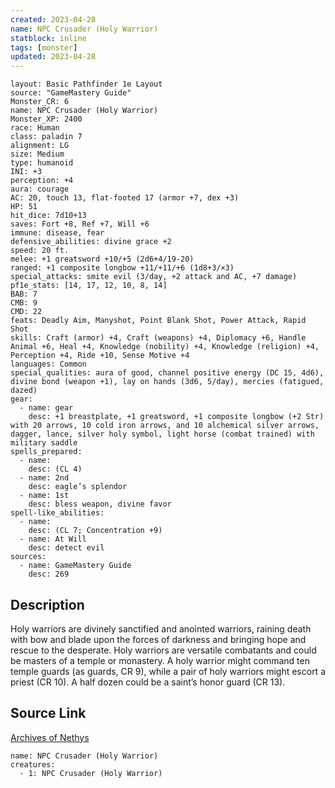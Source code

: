 ```yaml
---
created: 2023-04-28
name: NPC Crusader (Holy Warrior)
statblock: inline
tags: [monster]
updated: 2023-04-28
---
```

```statblock
layout: Basic Pathfinder 1e Layout
source: "GameMastery Guide"
Monster_CR: 6
name: NPC Crusader (Holy Warrior)
Monster_XP: 2400
race: Human
class: paladin 7
alignment: LG
size: Medium
type: humanoid
INI: +3
perception: +4
aura: courage
AC: 20, touch 13, flat-footed 17 (armor +7, dex +3)
HP: 51
hit_dice: 7d10+13
saves: Fort +8, Ref +7, Will +6
immune: disease, fear
defensive_abilities: divine grace +2
speed: 20 ft.
melee: +1 greatsword +10/+5 (2d6+4/19-20)
ranged: +1 composite longbow +11/+11/+6 (1d8+3/×3)
special_attacks: smite evil (3/day, +2 attack and AC, +7 damage)
pf1e_stats: [14, 17, 12, 10, 8, 14]
BAB: 7
CMB: 9
CMD: 22
feats: Deadly Aim, Manyshot, Point Blank Shot, Power Attack, Rapid Shot
skills: Craft (armor) +4, Craft (weapons) +4, Diplomacy +6, Handle Animal +6, Heal +4, Knowledge (nobility) +4, Knowledge (religion) +4, Perception +4, Ride +10, Sense Motive +4
languages: Common
special_qualities: aura of good, channel positive energy (DC 15, 4d6), divine bond (weapon +1), lay on hands (3d6, 5/day), mercies (fatigued, dazed)
gear:
  - name: gear
    desc: +1 breastplate, +1 greatsword, +1 composite longbow (+2 Str) with 20 arrows, 10 cold iron arrows, and 10 alchemical silver arrows, dagger, lance, silver holy symbol, light horse (combat trained) with military saddle
spells_prepared:
  - name:
    desc: (CL 4)
  - name: 2nd
    desc: eagle’s splendor
  - name: 1st
    desc: bless weapon, divine favor
spell-like_abilities:
  - name:
    desc: (CL 7; Concentration +9)
  - name: At Will
    desc: detect evil
sources:
  - name: GameMastery Guide
    desc: 269
```
## Description
Holy warriors are divinely sanctified and anointed warriors, raining death with bow and blade upon the forces of darkness and bringing hope and rescue to the desperate. Holy warriors are versatile combatants and could be masters of a temple or monastery. A holy warrior might command ten temple guards (as guards, CR 9), while a pair of holy warriors might escort a priest (CR 10). A half dozen could be a saint’s honor guard (CR 13).
## Source Link
[Archives of Nethys](https://aonprd.com/NPCDisplay.aspx?ItemName=Crusader%20(Holy%20Warrior))
```encounter-table
name: NPC Crusader (Holy Warrior)
creatures:
  - 1: NPC Crusader (Holy Warrior)
```
